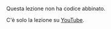 Questa lezione non ha codice abbinato.

C'è solo la lezione su [YouTube](https://youtu.be/YcEPTd5x_D8).
